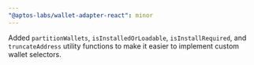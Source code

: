 ```yaml
---
"@aptos-labs/wallet-adapter-react": minor
---
```


Added `partitionWallets`, `isInstalledOrLoadable`, `isInstallRequired`, and `truncateAddress` utility functions to make it easier to implement custom wallet selectors.
